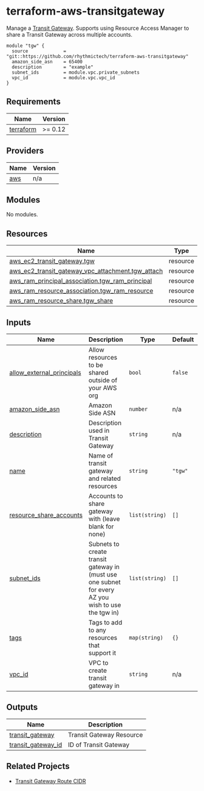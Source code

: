 # terraform-aws-transitgateway

Manage a [Transit Gateway](https://docs.aws.amazon.com/vpc/latest/tgw/what-is-transit-gateway.html). Supports using Resource Access Manager to share a Transit Gateway across multiple accounts.

```
module "tgw" {
  source             = "git::https://github.com/rhythmictech/terraform-aws-transitgateway"
  amazon_side_asn    = 65400
  description        = "example"
  subnet_ids         = module.vpc.private_subnets
  vpc_id             = module.vpc.vpc_id
}
```

<!-- BEGINNING OF PRE-COMMIT-TERRAFORM DOCS HOOK -->
## Requirements

| Name | Version |
|------|---------|
| <a name="requirement_terraform"></a> [terraform](#requirement\_terraform) | >= 0.12 |

## Providers

| Name | Version |
|------|---------|
| <a name="provider_aws"></a> [aws](#provider\_aws) | n/a |

## Modules

No modules.

## Resources

| Name | Type |
|------|------|
| [aws_ec2_transit_gateway.tgw](https://registry.terraform.io/providers/hashicorp/aws/latest/docs/resources/ec2_transit_gateway) | resource |
| [aws_ec2_transit_gateway_vpc_attachment.tgw_attach](https://registry.terraform.io/providers/hashicorp/aws/latest/docs/resources/ec2_transit_gateway_vpc_attachment) | resource |
| [aws_ram_principal_association.tgw_ram_principal](https://registry.terraform.io/providers/hashicorp/aws/latest/docs/resources/ram_principal_association) | resource |
| [aws_ram_resource_association.tgw_ram_resource](https://registry.terraform.io/providers/hashicorp/aws/latest/docs/resources/ram_resource_association) | resource |
| [aws_ram_resource_share.tgw_share](https://registry.terraform.io/providers/hashicorp/aws/latest/docs/resources/ram_resource_share) | resource |

## Inputs

| Name | Description | Type | Default | Required |
|------|-------------|------|---------|:--------:|
| <a name="input_allow_external_principals"></a> [allow\_external\_principals](#input\_allow\_external\_principals) | Allow resources to be shared outside of your AWS org | `bool` | `false` | no |
| <a name="input_amazon_side_asn"></a> [amazon\_side\_asn](#input\_amazon\_side\_asn) | Amazon Side ASN | `number` | n/a | yes |
| <a name="input_description"></a> [description](#input\_description) | Description used in Transit Gateway | `string` | n/a | yes |
| <a name="input_name"></a> [name](#input\_name) | Name of transit gateway and related resources | `string` | `"tgw"` | no |
| <a name="input_resource_share_accounts"></a> [resource\_share\_accounts](#input\_resource\_share\_accounts) | Accounts to share gateway with (leave blank for none) | `list(string)` | `[]` | no |
| <a name="input_subnet_ids"></a> [subnet\_ids](#input\_subnet\_ids) | Subnets to create transit gateway in (must use one subnet for every AZ you wish to use the tgw in) | `list(string)` | `[]` | no |
| <a name="input_tags"></a> [tags](#input\_tags) | Tags to add to any resources that support it | `map(string)` | `{}` | no |
| <a name="input_vpc_id"></a> [vpc\_id](#input\_vpc\_id) | VPC to create transit gateway in | `string` | n/a | yes |

## Outputs

| Name | Description |
|------|-------------|
| <a name="output_transit_gateway"></a> [transit\_gateway](#output\_transit\_gateway) | Transit Gateway Resource |
| <a name="output_transit_gateway_id"></a> [transit\_gateway\_id](#output\_transit\_gateway\_id) | ID of Transit Gateway |
<!-- END OF PRE-COMMIT-TERRAFORM DOCS HOOK -->

## Related Projects
* [Transit Gateway Route CIDR](https://github.com/rhythmictech/terraform-aws-transitgateway-route-cidr)
